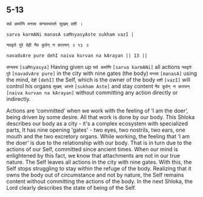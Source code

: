 ## 5-13


```shloka-sa
सर्व कर्माणि मनसा संन्यस्यास्ते सुखम् वशी ।
```
```shloka-sa-hk
sarva karmANi manasA saMnyasyAste sukham vazI |
```
```shloka-sa
नवद्वारे पुरे देही नैव कुर्वन् न कारयन् ॥ १३ ॥
```
```shloka-sa-hk
navadvAre pure dehI naiva kurvan na kArayan || 13 ||
```

 `संन्यस्य` `[saMnyasya]` Having given up `सर्व कर्माणि` `[sarva karmANi]` all actions `नवद्वारे पुरे` `[navadvAre pure]` in the city with nine gates (the body) `मनसा` `[manasA]` using the mind, `देही` `[dehI]` the Self, which is the owner of the body `वशी` `[vazI]` will control his organs `सुखम् आस्ते` `[sukham Aste]` and stay content `नैव कुर्वन् न कारयन्` `[naiva kurvan na kArayan]` without committing any action directly or indirectly.

Actions​ are ‘committed’ when we work with the feeling of ‘I am the doer’, being driven by some desire. All that work is done by our body. This Shloka describes our body as a city - it's a complex ecosystem with specialized parts, It has nine opening 'gates' - two eyes, two nostrils, two ears, one mouth and the two excretory organs.
While working, the feeling that ‘I am the doer’ is due to the relationship with our body. That is in turn due to the actions of our Self, committed since ancient times.
When our mind is enlightened by this fact, we know that attachments are not in our true nature. The Self leaves all actions in the city with nine gates. With this, the Self stops struggling to stay within the refuge of the body. Realizing that it owns the body out of circumstance and not by nature, the Self remains content without committing the actions of the body.
In the next Shloka, the Lord clearly describes the state of being of the Self.

